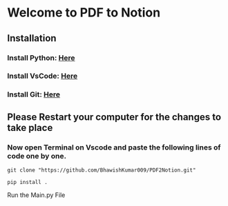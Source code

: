 <h1> Welcome to PDF to Notion </h1>
<h2> Installation </h2>
<h3>Install Python: <a href="https://www.python.org/downloads/">Here</a> </h3>
<h3>Install VsCode: <a href="https://code.visualstudio.com/download">Here</a></h3>
<h3>Install Git: <a href="https://git-scm.com/downloads">Here</a></h3>
<h2> Please Restart your computer for the changes to take place
<h3>Now open Terminal on Vscode and paste the following lines of code one by one.</h3>
<code>git clone "https://github.com/BhawishKumar009/PDF2Notion.git"</code>
  
<code>pip install .</code>

Run the Main.py File
